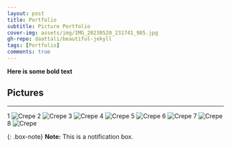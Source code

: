 ```yaml
---
layout: post
title: Portfolio
subtitle: Picture Portfolio
cover-img: assets/img/IMG_20230520_231741_985.jpg
gh-repo: daattali/beautiful-jekyll
tags: [Portfolio]
comments: true
---
```

**Here is some bold text**
## Pictures
 

 ** **
1
![Crepe](https://cdn.discordapp.com/attachments/778521874018861066/1109801984229392455/IMG_20230520_231741_985.jpg)
2
![Crepe](https://cdn.discordapp.com/attachments/778521874018861066/1109801983944167485/IMG_20230520_231741_843.jpg)
3
![Crepe](https://cdn.discordapp.com/attachments/778521874018861066/1109801983621218425/IMG_20230520_231742_157.jpg)
4
![Crepe](https://cdn.discordapp.com/attachments/778521874018861066/1109801983327608913/IMG_20230520_231742_128.jpg)
5
![Crepe](https://cdn.discordapp.com/attachments/778521874018861066/1109801983017238591/IMG_20230520_231742_085.jpg)
6
![Crepe](https://cdn.discordapp.com/attachments/778521874018861066/1109801982669099138/IMG_20230520_231742_043.jpg)
7
![Crepe](https://ifh.cc/g/t5brdF.jpg)
8
![Crepe](https://ifh.cc/v-t5brdF)

{: .box-note}
**Note:** This is a notification box.

